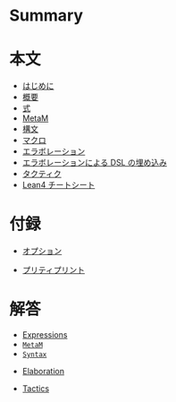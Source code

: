 # Summary

<!-- # Main -->

# 本文

- [はじめに](./main/01_intro.md)
- [概要](./main/02_overview.md)
- [式](./main/03_expressions.md)
- [MetaM](./main/04_metam.md)
- [構文](./main/05_syntax.md)
- [マクロ](./main/06_macros.md)
- [エラボレーション](./main/07_elaboration.md)
- [エラボレーションによる DSL の埋め込み](./main/08_dsls.md)
- [タクティク](./main/09_tactics.md)
- [Lean4 チートシート](./main/10_cheat-sheet.md)

<!-- # Extra -->

# 付録

- [オプション](./extra/01_options.md)
<!-- - [Attributes]() -->
- [プリティプリント](./extra/03_pretty-printing.md)

<!-- # Solutions -->

# 解答

<!-- - [Introduction]() -->
<!-- - [Overview]() -->
- [Expressions](./solutions/03_expressions.md)
- [`MetaM`](./solutions/04_metam.md)
- [`Syntax`](./solutions/05_syntax.md)
<!-- - [Macros]() -->
- [Elaboration](./solutions/07_elaboration.md)
<!-- - [DSLs]() -->
- [Tactics](./solutions/09_tactics.md)
